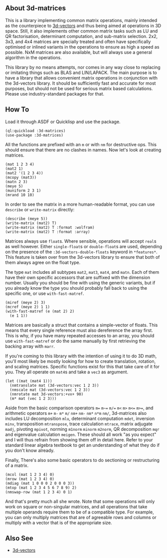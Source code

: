 ## About 3d-matrices
This is a library implementing common matrix operations, mainly intended as the counterpiece to [3d-vectors](https://shinmera.github.io/3d-vectors) and thus being aimed at operations in 3D space. Still, it also implements other common matrix tasks such as LU and QR factorisation, determinant computation, and sub-matrix selection. 2x2, 3x3, and 4x4 matrices are specially treated and often have specifically optimised or inlined variants in the operations to ensure as high a speed as possible. NxM matrices are also available, but will always use a general algorithm in the operations.

This library by no means attempts, nor comes in any way close to replacing or imitating things such as BLAS and LIN/LAPACK. The main purpose is to have a library that allows convenient matrix operations in conjunction with the 3d-vectors library. It should be sufficiently fast and accurate for most purposes, but should not be used for serious matrix based calculations. Please use industry-standard packages for that.

## How To
Load it through ASDF or Quicklisp and use the package.

    (ql:quickload :3d-matrices)
    (use-package :3d-matrices)

All the functions are prefixed with an `m` or with `nm` for destructive ops. This should ensure that there are no clashes in names. Now let's look at creating matrices.

    (mat 1 2 3 4)
    (mat2 1)
    (mat2 '(1 2 3 4))
    (mcopy (mat3))
    (matn 2 3)
    (meye 5)
    (muniform 2 3 1)
    (mrand 10 10)

In order to see the matrix in a more human-readable format, you can use `describe` or `write-matrix` directly:

    (describe (meye 5))
    (write-matrix (mat2) T)
    (write-matrix (mat2) T :format :wolfram)
    (write-matrix (mat2) T :format :array)
    
Matrices always use `float`s. Where sensible, operations will accept `real`s as well however. Either `single-float`s or `double-float`s are used, depending on the presence of the `:3d-vectors-double-floats` keyword in `*features*`. This feature is taken over from the 3d-vectors library to ensure that both of them always agree on the float type.

The type `mat` includes all subtypes `mat2`, `mat3`, `mat4`, and `matn`. Each of them have their own specific accessors that are suffixed with the dimension number. Usually you should be fine with using the generic variants, but if you already know the type you should probably fall back to using the specific one, or use `with-fast-matref`.

    (miref (meye 2) 3)
    (mcref (meye 2) 1 1)
    (with-fast-matref (e (mat 2) 2)
      (e 1 1))

Matrices are basically a struct that contains a simple-vector of floats. This means that every single reference must also dereference the array first. This is why, if you have many repeated accesses to an array, you should use `with-fast-matref` or do the same manually by first retrieving the backing array with `marr`.

If you're coming to this library with the intention of using it to do 3D math, you'll most likely be mostly looking for how to create translation, rotation, and scaling matrices. Specific functions exist for this that take care of it for you. They all operate on `mat4`s and take a `vec3` as argument.

    (let ((mat (mat4 1)))
      (nmtranslate mat (3d-vectors:vec 1 2 3))
      (nmscale mat (3d-vectors:vec 1 2 3))
      (nmrotate mat 3d-vectors:+vx+ 90)
      (m* mat (vec 1 2 3)))

Aside from the basic comparison operators `m=` `m~=` `m/=` `m<` `m>` `m<=` `m>=`, and arithmetic operators `m+` `m-` `m*` `m/` `nm+` `nm-` `nm*` `n*m` `nm/`, 3d-matrices also includes LU decomposition `mlu`, determinant computation `mdet`, inversion `minv`, transposition `mtranspose`, trace calculation `mtrace`, matrix adjugate `madj`, pivoting `mpivot`, norming `m1norm` `minorm` `m2norm`, QR decomposition `mqr` and eigenvalue calculation `meigen`. These should all work "as you expect" and I will thus refrain from showing them off in detail here. Refer to your standard linear algebra textbook to get an understanding of what they do if you don't know already.

Finally, There's also some basic operators to do sectioning or restructuring of a matrix.

    (mcol (mat 1 2 3 4) 0)
    (mrow (mat 1 2 3 4) 0)
    (mdiag (mat 1 0 0 0 2 0 0 0 3))
    (mtop (mat 1 2 3 4 5 6 7 8 9) 2)
    (nmswap-row (mat 1 2 3 4) 0 1)

And that's pretty much all she wrote. Note that some operations will only work on square or non-singular matrices, and all operations that take multiple operands require them to be of a compatible type. For example, you can only multiply matrices that are of agreeable rows and columns or multiply with a vector that is of the appropriate size.

## Also See

* [3d-vectors](https://shinmera.github.io/3d-vectors)
